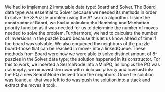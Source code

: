 We had to implement 2 immutable data type: Board and Solver. The Board data type was essential to Solver because we needed its methods in order to solve the 8-Puzzle problem using the A* search algorithm. Inside the constructor of Board, we had to calculate the Hamming and Manhattan priority function as it was needed for us to determine the number of moves needed to solve the problem. Furthermore, we had to calculate the number of inversions in the puzzle board because this let us know ahead of time if the board was solvable. We also enqueued the neighbors of the puzzle board-those that can be reached in move- into a linkedQueue. These methods from Board were how we were able to solve distinct amount of 8-puzzles in the Solver data type; the solution happened in its constructor. For this to work, we inserted a SearchNode into a MinPQ, as long as the PQ was not empty, we removed the node with minimum priority and inserted into the PQ a new SearchNode derived from the neighbors. Once the solution was found, all that was left to do was push the solution into a stack and extract the moves it took.
